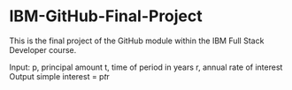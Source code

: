 # IBM-GitHub-Final-Project

This is the final project of the GitHub module within the IBM Full Stack Developer course.

Input:
p, principal amount
t, time of period in years
r, annual rate of interest
Output
simple interest = p*t*r
